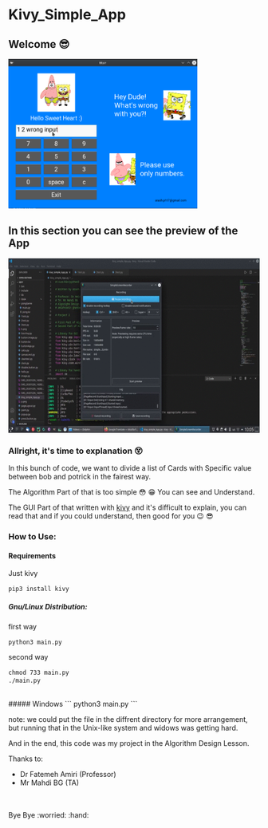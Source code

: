 # Kivy_Simple_App
## Welcome :sunglasses:

<img src="demo.png" alt="a demo pic of app" height="300">

## In this section you can see the preview of the App
<img src="demo.gif" height="350">

### Allright, it's time to explanation :dizzy_face:

In this bunch of code, we want to divide a list of Cards with Specific value between bob and potrick in the fairest way.

The Algorithm Part of that is too simple :flushed: :grin: You can see and Understand.

The GUI Part of that written with [kivy](https://kivy.org/#home) and it's difficult to explain, you can read that and if you could understand, then good for you :wink: :sunglasses:
<br />
### How to Use:
#### Requirements
Just kivy
```
pip3 install kivy
```
##### Gnu/Linux Distribution:
first way <br />
```
python3 main.py
```
second way
```
chmod 733 main.py
./main.py
```
<br />
##### Windows
```
python3 main.py
```

note: we could put the file in the diffrent directory for more arrangement, but running that in the Unix-like system and widows was getting hard.

And in the end, this code was my project in the Algorithm Design Lesson.

Thanks to: <br />
- Dr Fatemeh Amiri (Professor) <br />
- Mr Mahdi BG (TA)
 
<br />
<br />
Bye Bye :worried: :hand:

<br />
<br />
